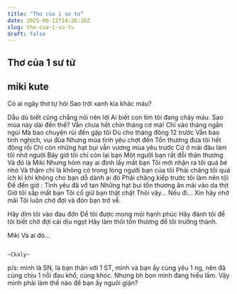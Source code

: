 ```yaml
---
title: "Thơ của 1 sư tử"
date: 2025-06-12T14:26:16Z
slug: tho-cua-1-su-tu
draft: false
---
```


## Thơ của 1 sư tử

## miki kute

Có ai ngây thơ tự hỏi
Sao trời xanh kia khác màu?
 
Dẫu dù biết cũng chẳng nói nên lời
Ai biết con tim tôi đang chảy máu.
Sao mùa này dài đến thế?
Vẫn chưa hết chín tháng cơ mà!
Chỉ vào tháng ngắn ngủi
Mà bao chuyện rủi đến gặp tôi
Dù cho tháng đông 12 trước
Vẫn bao tinh nghịch, vui đùa
Nhưng mùa tình yêu chợt đến
Tổn thương đưa tôi hết đông rồi
Chỉ còn những  hạt bụi vẫn vương mùa yêu trước
Cứ ở mãi đâu làm tôi nhớ người
Bây giờ tôi chỉ còn lại bạn
Một người bạn rất đỗi thân thương
Và đó là Miki
Nhưng hôm nay ai định lấy mất bạn
Tôi mới nhận ra tôi quá bé nhỏ
Và thậm chí là không có trong lòng người bạn của tôi
Phải chăng tôi quá ích kỉ khi không cho bạn dỗ dành ai đó
Phải chăng kiếp trước tôi làm nên tội
Để đến giờ :
Tình yêu đã vỡ tan
Những hạt bụi tổn thương ăn mãi vào da thịt
Giờ tôi sắp mất bạn
Tôi cố giữ bạn thật chặt
Thôi vậy...
Nếu đi...
Xin hãy nhớ mãi
Tôi luôn chờ đợi và đón bạn trở về.
 
Hãy dìm tôi vào đau đớn
Để tôi được mong mỏi hạnh phúc
Hãy đánh tôi để tôi biết chờ đợi cái dịu ngọt
Hãy làm thôi tổn thương để tôi trưởng thành.
 
Miki
Và ai đó...
 
 
                                                                              ~Ckaly~
p/s: mình là SN, là bạn thân với 1 ST, mình và bạn ấy cùng yêu 1 ng, nên đã cùng chịu 1 nỗi đau khổ, cùng khóc. Nhưng bh bọn mình đang hiểu lầm. Vậy mình phải làm thế nào để bạn ấy nguôi giận?